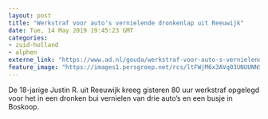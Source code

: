 ```yaml
---
layout: post
title: "Werkstraf voor auto's vernielende dronkenlap uit Reeuwijk"
date: Tue, 14 May 2019 19:45:23 GMT
categories: 
- zuid-holland 
- alphen 
externe_link: "https://www.ad.nl/gouda/werkstraf-voor-auto-s-vernielende-dronkenlap-uit-reeuwijk~aac38ebc/"
feature_image: "https://images1.persgroep.net/rcs/ltFWjM6x3AVq03UNUUNNSHhXhGU/diocontent/137233643/_fitwidth/400/?appId=21791a8992982cd8da851550a453bd7f&quality=0.7"
---
```


De 18-jarige Justin R. uit Reeuwijk kreeg gisteren 80 uur werkstraf opgelegd voor het in een dronken bui vernielen van drie auto’s en een busje in Boskoop.
